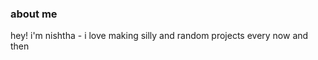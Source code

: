 ### about me

hey! i'm nishtha - i love making silly and random projects every now and then</p>




